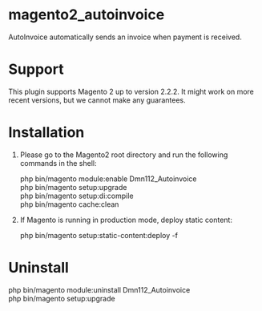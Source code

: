 # magento2_autoinvoice

AutoInvoice automatically sends an invoice when payment is received.

# Support

This plugin supports Magento 2 up to version 2.2.2. It might work on more recent versions, but we cannot make any guarantees.

# Installation

1. Please go to the Magento2 root directory and run the following commands in the shell:

    php bin/magento module:enable Dmn112_Autoinvoice<br>
    php bin/magento setup:upgrade<br>
    php bin/magento setup:di:compile<br>
    php bin/magento cache:clean<br>
    
 2. If Magento is running in production mode, deploy static content:
 
    php bin/magento setup:static-content:deploy -f


# Uninstall

  php bin/magento module:uninstall Dmn112_Autoinvoice<br>
  php bin/magento setup:upgrade
